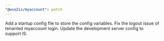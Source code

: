 ```yaml
---
"@wso2is/myaccount": patch
---
```


Add a startup config file to store the config variables.
Fix the logout issue of tenanted myaccount login.
Update the development server config to support IS.
